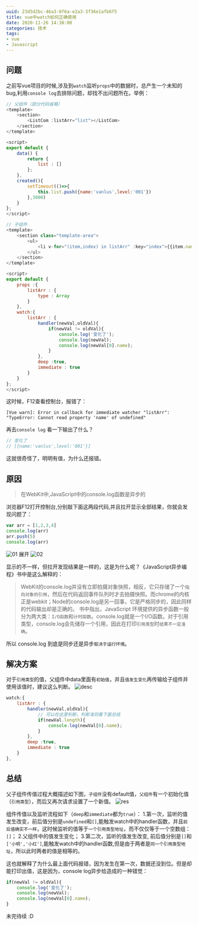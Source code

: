 ```yaml
---
uuid: 23d5d2bc-46a3-8f6a-e2a3-3f36e1afb6f5
title: vue中watch如何正确使用
date: 2020-11-26 14:38:00
categories: 技术
tags:
- vue
- Javascript
---
```

## 问题
之前写vue项目的时候,涉及到`watch`监听`props`中的数据时，总产生一个未知的bug,利用`console log`去排除问题，却找不出问题所在。举例：
``` js
// 父组件（部分代码省略）
<template>
    <section>
        <ListCom :listArr="list"></ListCom>
    </section>
</template>

<script>
export default {
    data() {
        return {
            list : []
        };
    },
    created(){
        setTimeout(()=>{
            this.list.push({name:'vanlus',level:'001'})
        },3000)
    }
};
</script>
```

``` js
// 子组件
<template>
    <section class="template-area">
        <ul>
            <li v-for="(item,index) in listArr" :key="index">{{item.name}}</li>
        </ul>
    </section>
</template>

<script>
export default {
    props :{
        listArr : {
            type : Array
        }
    },
    watch:{
        listArr : {
            handler(newVal,oldVal){
                if(newVal != oldVal){
                    console.log('变化了');
                    console.log(newVal);
                    console.log(newVal[0].name);
                }
            },
            deep :true,
            immediate : true
        }
    }
};
</script>
```
这时候，F12查看控制台，报错了：
```
[Vue warn]: Error in callback for immediate watcher "listArr": "TypeError: Cannot read property 'name' of undefined"
```
再去`console log` 看一下输出了什么？
``` js
// 变化了
// [{name:'vanlus',level:'001'}]
```
这就很奇怪了，明明有值，为什么还报错。

## 原因
> 在WebKit中,JavaScript中的console.log函数是异步的

浏览器F12打开控制台,分别敲下面这两段代码,并且拉开显示全部结果，你就会发现问题了：
``` js
var arr = [1,2,3,4]
console.log(arr)
arr.push(5)
console.log(arr)
```
![01](01.png)
展开
![02](02.jpg)

显示的不一样，但拉开发现结果是一样的，这是为什么呢？《JavaScript异步编程》书中是这么解释的：
> WebKit的console.log并没有立即拍摄对象快照，相反，它只存储了一个`指向对象的引用`，然后在代码返回事件队列时才去拍摄快照。而chrome的内核正是webkit；Node的console.log是另一回事，它是严格同步的，因此同样的代码输出却是正确的。
> 书中指出，JavaScript 环境提供的异步函数一般分为两大类：`I/O函数`和`计时函数`。console.log就是一个I/O函数。对于引用类型，console.log会先储存一个引用，因此在打印`引用类型`时`结果不一定准确`。

所以 console.log 到底是同步还是异步`取决于运行环境`。

## 解决方案
对于`引用类型`的值，父组件中data里面有`初始值`，并且`值发生变化`再传输给子组件并使用该值时，建议这么判断。
![desc](desc.jpg)
``` js
watch:{
    listArr : {
        handler(newVal,oldVal){
            // 可以在这里判断，判断准则看下面总结
            if(newVal.length){
                console.log(newVal[0].name);
            }
        },
        deep :true,
        immediate : true
    }
},
```
## 总结
父子组件传值过程大概描述如下图，`子组件`没有default值，`父组件`有一个初始化值（`引用类型`），而后又再次请求设置了一个新值。
![res](res.jpg)

组件传值以及监听流程如下（`deep`和`immediate`都为`true`）：
1.第一次，监听的值发生改变，前后值分别是`undefined`和`[]`,能触发watch中的handler函数，并且`前后值确实不一样`，这时候监听的值等于`一个引用类型地址`，而不仅仅等于一个空数组：`[]`；
2.父组件中的值发生变化；
3.第二次，监听的值发生改变, 前后值分别是`[]`和`['小明','小红']`,能触发watch中的handler函数,但是由于两者是`同一个引用类型地址`，所以此时两者的值是相等的。

这也就解释了为什么最上面代码报错，因为发生在第一次，数据还没到位。但是却能打印出值，这是因为，console log异步给造成的一种错觉：
``` js
if(newVal != oldVal){
    console.log('变化了');
    console.log(newVal);
    console.log(newVal[0].name);
}
```
未完待续 :D
